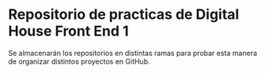 # Repositorio de practicas de Digital House Front End 1

Se almacenarán los repositorios en distintas ramas para probar esta manera de organizar 
distintos proyectos en GitHub.